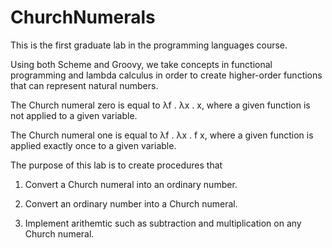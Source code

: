# ChurchNumerals
This is the first graduate lab in the programming languages course.

Using both Scheme and Groovy, we take concepts in functional programming and lambda calculus in 
order to create higher-order functions that can represent natural numbers.

The Church numeral zero is equal to λf . λx . x, where a given function is not applied to a given variable.

The Church numeral one is equal to  λf . λx . f x, where a given function is applied exactly once to a given variable.

The purpose of this lab is to create procedures that

1. Convert a Church numeral into an ordinary number.

2. Convert an ordinary number into a Church numeral.

3. Implement arithemtic such as subtraction and multiplication on any Church numeral.

